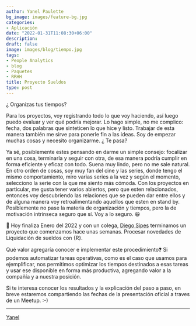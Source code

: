 ```yaml
---
author: Yanel Paulette
bg_image: images/feature-bg.jpg
categories:
- Aplicación
date: "2022-01-31T11:08:30+06:00"
description: 
draft: false
image: images/blog/tiempo.jpg 
tags:
- People Analytics
- blog
- Paquetes
- RRHH
title: Proyecto Sueldos 
type: post
---
```


¿ Organizas tus tiempos? 

Para los proyectos, voy  registrando todo lo que voy haciendo, así luego puedo evaluar  y  ver qué podría mejorar.
Lo hago simple, no me complico: fecha, dos  palabras que sinteticen lo que hice y listo. 
Trabajar de esta manera también me sirve para ponerle fin a las ideas. Soy de empezar muchas cosas y necesito organizarme.
¿ Te pasa?

Ya sé, posiblemente estes pensando en darme un simple consejo:  focalizar en una cosa, terminarla y seguir con otra, de esa manera podría cumplir en forma eficiente y eficaz con todo. Suena muy lindo, pero no me sale natural. 
En otro orden de cosas, soy muy fan del cine y las series, donde tengo el mismo comportamiento, miro varias series a la vez  y según el momento, selecciono la serie  con la que me siento más cómoda.
Con los proyectos en particular, me gusta tener varios abiertos, pero que esten relacionados, entonces   voy descubriendo las relaciones que se pueden dar entre ellos y de alguna manera voy retroalimentando aquellos que esten en stand by.
Posiblemente no pase la materia de organización y tiempos, pero la de motivación intrínseca seguro que sí. Voy a lo seguro. 😆


📯 Hoy finaliza  Enero del 2022 y con un colega, [Diego Sipes](https://www.linkedin.com/in/diego-s-51474032/)  terminamos un proyecto que comenzamos hace unas semanas. Procesar novedades de Liquidación de sueldos con {R}. 

Qué valor agregaría conocer e implementar este procedimiento❓ Si podemos automatizar tareas operativas,  como es el caso que usamos para ejemplificar, nos permitimos optimizar los tiempos destinados a  esas tareas y usar ese disponible en forma más productiva, agregando valor a la compañía y a nuestra posición. 


Si te interesa conocer los resultados y la explicación del paso a paso, en breve estaremos compartiendo las fechas de la presentación oficial a traves de un Meetup. :-)




---------- 

[Yanel](https://yanelpaulette.netlify.app/)